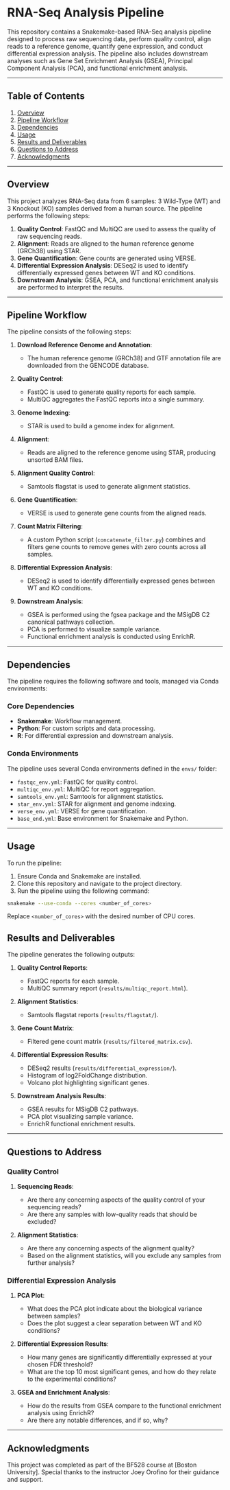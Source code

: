 # RNA-Seq Analysis Pipeline  

This repository contains a Snakemake-based RNA-Seq analysis pipeline designed to process raw sequencing data, perform quality control, align reads to a reference genome, quantify gene expression, and conduct differential expression analysis. The pipeline also includes downstream analyses such as Gene Set Enrichment Analysis (GSEA), Principal Component Analysis (PCA), and functional enrichment analysis.  

---

## Table of Contents  
1. [Overview](#overview)  
2. [Pipeline Workflow](#pipeline-workflow)  
3. [Dependencies](#dependencies)  
4. [Usage](#usage)  
5. [Results and Deliverables](#results-and-deliverables)  
6. [Questions to Address](#questions-to-address)  
7. [Acknowledgments](#acknowledgments)  

---

## Overview  

This project analyzes RNA-Seq data from 6 samples: 3 Wild-Type (WT) and 3 Knockout (KO) samples derived from a human source. The pipeline performs the following steps:  
1. **Quality Control**: FastQC and MultiQC are used to assess the quality of raw sequencing reads.  
2. **Alignment**: Reads are aligned to the human reference genome (GRCh38) using STAR.  
3. **Gene Quantification**: Gene counts are generated using VERSE.  
4. **Differential Expression Analysis**: DESeq2 is used to identify differentially expressed genes between WT and KO conditions.  
5. **Downstream Analysis**: GSEA, PCA, and functional enrichment analysis are performed to interpret the results.  

---

## Pipeline Workflow  

The pipeline consists of the following steps:  

1. **Download Reference Genome and Annotation**:  
   - The human reference genome (GRCh38) and GTF annotation file are downloaded from the GENCODE database.  

2. **Quality Control**:  
   - FastQC is used to generate quality reports for each sample.  
   - MultiQC aggregates the FastQC reports into a single summary.  

3. **Genome Indexing**:  
   - STAR is used to build a genome index for alignment.  

4. **Alignment**:  
   - Reads are aligned to the reference genome using STAR, producing unsorted BAM files.  

5. **Alignment Quality Control**:  
   - Samtools flagstat is used to generate alignment statistics.  

6. **Gene Quantification**:  
   - VERSE is used to generate gene counts from the aligned reads.  

7. **Count Matrix Filtering**:  
   - A custom Python script (`concatenate_filter.py`) combines and filters gene counts to remove genes with zero counts across all samples.  

8. **Differential Expression Analysis**:  
   - DESeq2 is used to identify differentially expressed genes between WT and KO conditions.  

9. **Downstream Analysis**:  
   - GSEA is performed using the fgsea package and the MSigDB C2 canonical pathways collection.  
   - PCA is performed to visualize sample variance.  
   - Functional enrichment analysis is conducted using EnrichR.  

---

## Dependencies  

The pipeline requires the following software and tools, managed via Conda environments:  

### Core Dependencies  
- **Snakemake**: Workflow management.  
- **Python**: For custom scripts and data processing.  
- **R**: For differential expression and downstream analysis.  

### Conda Environments  
The pipeline uses several Conda environments defined in the `envs/` folder:  
- `fastqc_env.yml`: FastQC for quality control.  
- `multiqc_env.yml`: MultiQC for report aggregation.  
- `samtools_env.yml`: Samtools for alignment statistics.  
- `star_env.yml`: STAR for alignment and genome indexing.  
- `verse_env.yml`: VERSE for gene quantification.  
- `base_end.yml`: Base environment for Snakemake and Python.  

---

## Usage  

To run the pipeline:  

1. Ensure Conda and Snakemake are installed.  
2. Clone this repository and navigate to the project directory.  
3. Run the pipeline using the following command:
```bash
snakemake --use-conda --cores <number_of_cores>
```
Replace `<number_of_cores>` with the desired number of CPU cores.

## Results and Deliverables  

The pipeline generates the following outputs:  

1. **Quality Control Reports**:  
   - FastQC reports for each sample.  
   - MultiQC summary report (`results/multiqc_report.html`).  

2. **Alignment Statistics**:  
   - Samtools flagstat reports (`results/flagstat/`).  

3. **Gene Count Matrix**:  
   - Filtered gene count matrix (`results/filtered_matrix.csv`).  

4. **Differential Expression Results**:  
   - DESeq2 results (`results/differential_expression/`).  
   - Histogram of log2FoldChange distribution.  
   - Volcano plot highlighting significant genes.  

5. **Downstream Analysis Results**:  
   - GSEA results for MSigDB C2 pathways.  
   - PCA plot visualizing sample variance.  
   - EnrichR functional enrichment results.  

---

## Questions to Address  

### Quality Control  
1. **Sequencing Reads**:  
   - Are there any concerning aspects of the quality control of your sequencing reads?  
   - Are there any samples with low-quality reads that should be excluded?  

2. **Alignment Statistics**:  
   - Are there any concerning aspects of the alignment quality?  
   - Based on the alignment statistics, will you exclude any samples from further analysis?  

### Differential Expression Analysis  
1. **PCA Plot**:  
   - What does the PCA plot indicate about the biological variance between samples?  
   - Does the plot suggest a clear separation between WT and KO conditions?  

2. **Differential Expression Results**:  
   - How many genes are significantly differentially expressed at your chosen FDR threshold?  
   - What are the top 10 most significant genes, and how do they relate to the experimental conditions?  

3. **GSEA and Enrichment Analysis**:  
   - How do the results from GSEA compare to the functional enrichment analysis using EnrichR?  
   - Are there any notable differences, and if so, why?  

---

## Acknowledgments  

This project was completed as part of the BF528 course at [Boston University]. Special thanks to the instructor Joey Orofino for their guidance and support.  

